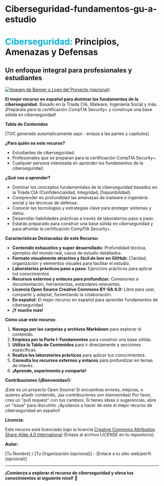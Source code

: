 # Ciberseguridad-fundamentos-gu-a-estudio
# <font color="#00B4D8">Ciberseguridad:</font> Principios, Amenazas y Defensas
## Un enfoque integral para profesionales y estudiantes

[![Imagen de Banner o Logo del Proyecto (opcional)](images/banner-ciberseguridad.png)](enlace-a-tu-repositorio-github)  

**El mejor recurso en español para dominar los fundamentos de la ciberseguridad.**  Basado en la Tríada CIA, Malware, Ingeniería Social y más.  ¡Prepárate para la certificación CompTIA Security+ y construye una base sólida en ciberseguridad!

**Tabla de Contenidos**

[TOC generado automáticamente aquí - enlaza a las partes y capítulos]

**¿Para quién es este recurso?**

*   Estudiantes de ciberseguridad.
*   Profesionales que se preparan para la certificación CompTIA Security+.
*   Cualquier persona interesada en aprender los fundamentos de la ciberseguridad.

**¿Qué vas a aprender?**

*   Dominar los conceptos fundamentales de la ciberseguridad basados en la Tríada CIA (Confidencialidad, Integridad, Disponibilidad).
*   Comprender en profundidad las amenazas de malware e ingeniería social y las técnicas de defensa.
*   Conocer las tecnologías y estrategias clave para proteger sistemas y datos.
*   Desarrollar habilidades prácticas a través de laboratorios paso a paso.
*   Estarás preparado para construir una base sólida en ciberseguridad y para afrontar la certificación CompTIA Security+.

**Características Destacadas de este Recurso:**

*   **Contenido exhaustivo y super desarrollado:**  Profundidad técnica, ejemplos del mundo real, casos de estudio detallados.
*   **Formato visualmente atractivo y fácil de leer en GitHub:**  Claridad, organización y elementos visuales para facilitar el estudio.
*   **Laboratorios prácticos paso a paso:**  Ejercicios prácticos para aplicar los conocimientos.
*   **Recursos externos y enlaces para profundizar:**  Conexiones a documentación, herramientas, estándares relevantes.
*   **Licencia Open Source Creative Commons BY-SA 4.0:**  Libre para usar, compartir y adaptar, fomentando la colaboración.
*   **En español:**  El mejor recurso en español para aprender fundamentos de ciberseguridad.
*   **¡Y mucho más!**

**Cómo usar este recurso:**

1.  **Navega por las carpetas y archivos Markdown** para explorar el contenido.
2.  **Empieza por la Parte I: Fundamentos** para construir una base sólida.
3.  **Utiliza la Tabla de Contenidos** para ir directamente a secciones específicas.
4.  **Realiza los laboratorios prácticos** para aplicar tus conocimientos.
5.  **Consulta los recursos externos y enlaces** para profundizar en temas de interés.
6.  **¡Aprende, experimenta y comparte!**

**Contribuciones (¡Bienvenidas!):**

¡Este es un proyecto Open Source!  Si encuentras errores, mejoras, o quieres añadir contenido, ¡las contribuciones son bienvenidas!  Por favor, crea un "pull request" con tus cambios.  Si tienes ideas o sugerencias, abre un "issue" para discutirlo.  ¡Ayúdanos a hacer de este el mejor recurso de ciberseguridad en español!

**Licencia:**

Este recurso está licenciado bajo la licencia [Creative Commons Attribution Share-Alike 4.0 International](LICENSE) (Enlaza al archivo LICENSE en tu repositorio).

**Autor:**

[Tu Nombre] / [Tu Organización (opcional)] - [Enlace a tu sitio web/perfil (opcional)]

---
**¡Comienza a explorar el recurso de ciberseguridad y eleva tus conocimientos al siguiente nivel!** 🚀
